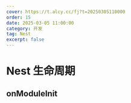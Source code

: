 ```yaml
---
cover: https://t.alcy.cc/fj?t=20250305110000
order: 15
date: 2025-03-05 11:00:00
category: 开发
tag: Nest
excerpt: false
---
```


# Nest 生命周期

## onModuleInit





